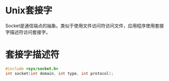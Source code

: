 # Unix套接字

Socket是通信端点的抽象。类似于使用文件访问符访问文件，应用程序使用套接字描述符访问套接字。

# 套接字描述符

```cpp
#include <sys/socket.h>
int socket(int domain, int type, int protocol);
```